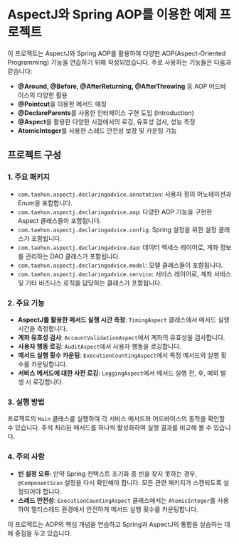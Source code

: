 # AspectJ와 Spring AOP를 이용한 예제 프로젝트

이 프로젝트는 AspectJ와 Spring AOP를 활용하여 다양한 AOP(Aspect-Oriented Programming) 기능을 연습하기 위해 작성되었습니다. 주로 사용하는 기능들은 다음과 같습니다:

- **@Around, @Before, @AfterReturning, @AfterThrowing** 등 AOP 어드바이스의 다양한 활용
- **@Pointcut**을 이용한 메서드 매칭
- **@DeclareParents**를 사용한 인터페이스 구현 도입 (Introduction)
- **@Aspect**를 활용한 다양한 시점에서의 로깅, 유효성 검사, 성능 측정
- **AtomicInteger**를 사용한 스레드 안전성 보장 및 카운팅 기능

## 프로젝트 구성

### 1. 주요 패키지

- `com.taehun.aspectj.declaringadvice.annotation`: 사용자 정의 어노테이션과 Enum을 포함합니다.
- `com.taehun.aspectj.declaringadvice.aop`: 다양한 AOP 기능을 구현한 Aspect 클래스들이 포함됩니다.
- `com.taehun.aspectj.declaringadvice.config`: Spring 설정을 위한 설정 클래스가 포함됩니다.
- `com.taehun.aspectj.declaringadvice.dao`: 데이터 액세스 레이어로, 계좌 정보를 관리하는 DAO 클래스가 포함됩니다.
- `com.taehun.aspectj.declaringadvice.model`: 모델 클래스들이 포함됩니다.
- `com.taehun.aspectj.declaringadvice.service`: 서비스 레이어로, 계좌 서비스 및 기타 비즈니스 로직을 담당하는 클래스가 포함됩니다.

### 2. 주요 기능

- **AspectJ를 활용한 메서드 실행 시간 측정**: `TimingAspect` 클래스에서 메서드 실행 시간을 측정합니다.
- **계좌 유효성 검사**: `AccountValidationAspect`에서 계좌의 유효성을 검사합니다.
- **사용자 행동 로깅**: `AuditAspect`에서 사용자 행동을 로깅합니다.
- **메서드 실행 횟수 카운팅**: `ExecutionCountingAspect`에서 특정 메서드의 실행 횟수를 카운팅합니다.
- **서비스 메서드에 대한 사전 로깅**: `LoggingAspect`에서 메서드 실행 전, 후, 예외 발생 시 로깅합니다.

### 3. 실행 방법

프로젝트의 `Main` 클래스를 실행하여 각 서비스 메서드와 어드바이스의 동작을 확인할 수 있습니다. 주석 처리된 메서드를 하나씩 활성화하여 실행 결과를 비교해 볼 수 있습니다.

### 4. 주의 사항

- **빈 설정 오류**: 만약 Spring 컨텍스트 초기화 중 빈을 찾지 못하는 경우, `@ComponentScan` 설정을 다시 확인해야 합니다. 모든 관련 패키지가 스캔되도록 설정되어야 합니다.
- **스레드 안전성**: `ExecutionCountingAspect` 클래스에서는 `AtomicInteger`를 사용하여 멀티스레드 환경에서 안전하게 메서드 실행 횟수를 카운팅합니다.

이 프로젝트는 AOP의 핵심 개념을 연습하고 Spring과 AspectJ의 통합을 실습하는 데에 중점을 두고 있습니다.
